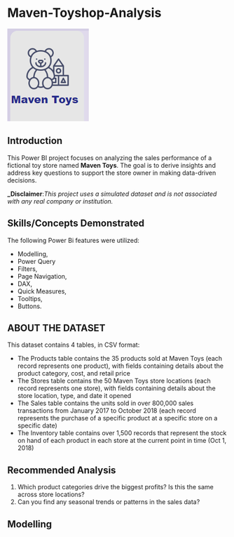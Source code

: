 # Maven-Toyshop-Analysis

![](Intro_Image.png)

## Introduction
This Power BI project focuses on analyzing the sales performance of a fictional toy store named **Maven Toys**. The goal is to derive insights and address key questions to support the store owner in making data-driven decisions.

**_Disclaimer**:_This project uses a simulated dataset and is not associated with any real company or institution._

## Skills/Concepts Demonstrated
The following Power Bi features were utilized:
- Modelling,
- Power Query
- Filters,
- Page Navigation,
- DAX,
- Quick Measures,
- Tooltips,
- Buttons.

## ABOUT THE DATASET

This dataset contains 4 tables, in CSV format:
- The Products table contains the 35 products sold at Maven Toys (each record represents
one product), with fields containing details about the product category, cost, and retail price
- The Stores table contains the 50 Maven Toys store locations (each record represents one
store), with fields containing details about the store location, type, and date it opened
- The Sales table contains the units sold in over 800,000 sales transactions from January
2017 to October 2018 (each record represents the purchase of a specific product at a specific
store on a specific date)
- The Inventory table contains over 1,500 records that represent the stock on hand of each
product in each store at the current point in time (Oct 1, 2018)

## Recommended Analysis
1.  Which product categories drive the biggest profits? Is this the same across
store locations?
2.  Can you find any seasonal trends or patterns in the sales data?

## Modelling

